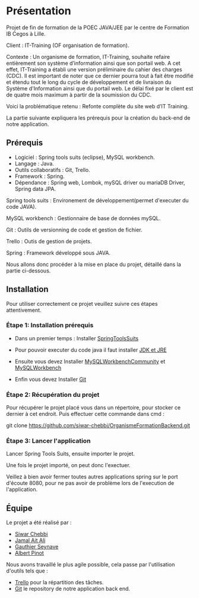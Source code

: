# Présentation

Projet de fin de formation de la POEC JAVA/JEE par le centre de Formation IB Cegos à Lille.

Client : IT-Training (OF organisation de formation).

Contexte : Un organisme de formation, IT-Training, souhaite refaire entièrement son système d’information ainsi que son portail web. A cet effet, IT-Training a établi une version préliminaire du cahier des charges (CDC). Il est important de noter que ce dernier pourra tout à fait être modifié et étendu tout le long du cycle de développement et de livraison du Système d'Information ainsi que du portail web. Le délai fixé par le client est de quatre mois maximum à partir de la soumission du CDC.

Voici la problématique retenu : Refonte complète du site web d’IT Training.

La partie suivante expliquera les prérequis pour la création du back-end de notre application.


## Prérequis  

-	Logiciel : Spring tools suits (eclipse), MySQL workbench.
-	Langage : Java.
-   Outils collaboratifs : Git, Trello.
-	Framework : Spring.
-	Dépendance : Spring web, Lombok, mySQL driver ou mariaDB Driver, Spring data JPA.

Spring tools suits : Environement de développement(permet d'executer du code JAVA).

MySQL workbench : Gestionnaire de base de données mySQL.

Git : Outils de versionning de code et gestion de fichier.

Trello : Outis de gestion de projets.

Spring : Framework développé sous JAVA.

Nous allons donc procéder à la mise en place du projet, détaillé dans la partie ci-dessous.

## Installation

Pour utiliser correctement ce projet veuillez suivre ces étapes attentivement.

### Étape 1: Installation prérequis

- Dans un premier temps :
Installer [SpringToolsSuits](https://spring.io/tools)

- Pour pouvoir executer du code java il faut installer [JDK et JRE](https://www.openlogic.com/openjdk-downloads)

- Ensuite vous devez 
Installer [MySQLWorkbenchCommunity](https://dev.mysql.com/downloads/file/?id=501136) et [MySQLWorkbench](https://dev.mysql.com/downloads/file/?id=500617) 

- Enfin vous devez
Installer [Git](https://git-scm.com/downloads)


### Étape 2: Récupération du projet 

Pour récupérer le projet placé vous dans un répertoire, pour stocker ce dernier à cet endroit.
Puis effectuer cette commande dans cmd :

git clone https://github.com/siwar-chebbi/OrganismeFormationBackend.git

### Étape 3: Lancer l'application

Lancer Spring Tools Suits, ensuite importer le projet.

Une fois le projet importé, on peut donc l'exectuer.

Veillez à bien avoir fermer toutes autres applications spring sur le port d'écoute 8080, pour ne pas avoir de problème lors de l'execution de l'application.

## Équipe

Le projet a été réalisé par : 

- [Siwar Chebbi](https://www.linkedin.com/in/siwar-chebbi-6923411bb)
- [Jamal Ait Ali](https://www.linkedin.com/in/jamal-ait-ali-3b1002164)
- [Gauthier Seynave](https://www.linkedin.com/in/gauthier-seynave-393928157)
- [Albert Pinot](https://www.linkedin.com/in/albert-pinot-7603ba16b/)

Nous avons travaillé le plus agile possible, cela passe par l'utilisation d'outils tels que : 
- [Trello](https://trello.com/b/djHUEcbo/projet-fil-rouge) pour la répartition des tâches. 
- [Git](https://github.com/siwar-chebbi/OrganismeFormationBackend.git) le repository de notre application back end.